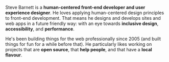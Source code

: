 Steve Barnett is a **human-centered front-end developer and user experience designer**. He loves applying human-centered design principles to front-end development. That means he designs and develops sites and web apps in a future friendly way: with an eye towards **inclusive design**, **accessibility**, and **performance**.

He's been building things for the web professionally since 2005 (and built things for fun for a while before that). He particularly likes working on projects that are **open source**, that **help people**, and that have a **local flavour**.
